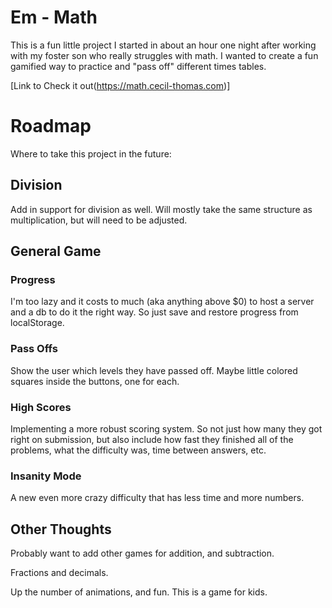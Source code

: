 # Em - Math

This is a fun little project I started in about an hour one night after working with my foster son who really struggles with math. I wanted to create a fun gamified way to practice and "pass off" different times tables.

[Link to Check it out(https://math.cecil-thomas.com)]

# Roadmap

Where to take this project in the future:

## Division

Add in support for division as well. Will mostly take the same structure as multiplication, but will need to be adjusted.

## General Game

### Progress

I'm too lazy and it costs to much (aka anything above $0) to host a server and a db to do it the right way. So just save and restore progress from localStorage.

### Pass Offs

Show the user which levels they have passed off. Maybe little colored squares inside the buttons, one for each.

### High Scores

Implementing a more robust scoring system. So not just how many they got right on submission, but also include how fast they finished all of the problems, what the difficulty was, time between answers, etc.

### Insanity Mode

A new even more crazy difficulty that has less time and more numbers.

## Other Thoughts

Probably want to add other games for addition, and subtraction.

Fractions and decimals.

Up the number of animations, and fun. This is a game for kids.
